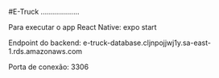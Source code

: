 #E-Truck
...................

Para executar o app React Native: expo start

Endpoint do backend: e-truck-database.cljnpojjwj1y.sa-east-1.rds.amazonaws.com 

Porta de conexão: 3306
